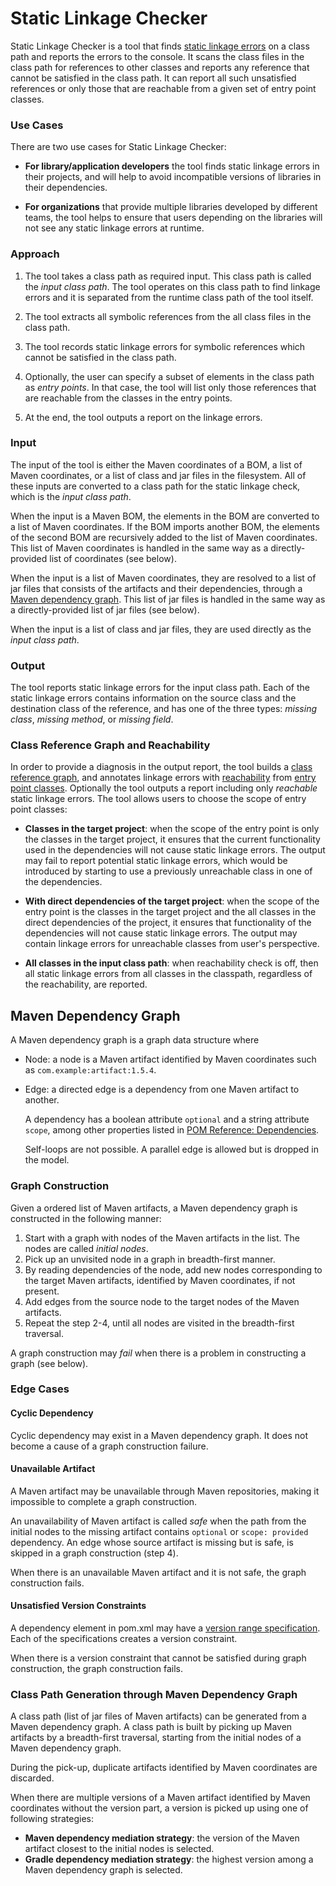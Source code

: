 # Static Linkage Checker

Static Linkage Checker is a tool that finds [static linkage errors](
../library-best-practices/glossary.md#static-linkage-error)
on a class path and reports the errors to the console.
It scans the class files in the class path for references to other classes and
reports any reference that cannot be satisfied in the class path.
It can report all such unsatisfied references or only those that are reachable from
a given set of entry point classes.

### Use Cases
 
There are two use cases for Static Linkage Checker:

- **For library/application developers** the tool finds static linkage
  errors in their projects, and will help to avoid incompatible versions of libraries
  in their dependencies.

- **For organizations** that provide multiple libraries developed by different teams,
  the tool helps to ensure that users depending on the libraries will not see any
  static linkage errors at runtime.

### Approach

1. The tool takes a class path as required input.
  This class path is called the _input class path_. The tool operates on this class path
  to find linkage errors and it is separated from the runtime class path of the tool itself.

2. The tool extracts all symbolic references from the all class files in the class path.

3. The tool records static linkage errors for symbolic references which cannot be satisfied
  in the class path.

4. Optionally, the user can specify a subset of elements in the class path as _entry points_.
  In that case, the tool will list only those references that are reachable
  from the classes in the entry points.

5. At the end, the tool outputs a report on the linkage errors.

### Input

The input of the tool is either the Maven coordinates of a BOM, 
a list of Maven coordinates, or a list of class and jar files in the filesystem.
All of these inputs are converted to a class path for the static linkage check,
which is the _input class path_.

When the input is a Maven BOM, the elements in the BOM are
converted to a list of Maven coordinates.
If the BOM imports another BOM, the elements of the second BOM are recursively
added to the list of Maven coordinates. This list of Maven coordinates is handled
in the same way as a directly-provided list of coordinates (see below).

When the input is a list of Maven coordinates, they are resolved to a list of jar files
that consists of the artifacts and their dependencies, through a
[Maven dependency graph](#maven_dependency_graph).
This list of jar files is handled in the same way as a directly-provided list of jar files
(see below).

When the input is a list of class and jar files, they are used directly as the _input class path_.

### Output

The tool reports static linkage errors for the input class path.
Each of the static linkage errors contains information on the
source class and the destination class of the reference, and has one of the three types:
_missing class_, _missing method_, or _missing field_.
     
### Class Reference Graph and Reachability

In order to provide a diagnosis in the output report, the tool builds a [class reference graph](
../library-best-practices/glossary.md#class-reference-graph),
and annotates linkage errors with [reachability](
../library-best-practices/glossary.md#reachability) from [entry point classes](
../library-best-practices/glossary.md#entry-point-class).
Optionally the tool outputs a report including only _reachable_ static linkage errors.
The tool allows users to choose the scope of entry point classes:

  - **Classes in the target project**: when the scope of the entry point is only the classes in the
    target project, it ensures that the current functionality used in the dependencies will not
    cause static linkage errors.
    The output may fail to report potential static linkage errors, which would be introduced
    by starting to use a previously unreachable class in one of the dependencies.

  - **With direct dependencies of the target project**: when the scope of the entry point is
    the classes in the target project and the all classes in the direct dependencies of the project,
    it ensures that functionality of the dependencies will not cause static linkage errors.
    The output may contain linkage errors for unreachable classes from user's perspective.

  - **All classes in the input class path**: when reachability check is off, then
    all static linkage errors from all classes in the classpath, regardless of the reachability,
    are reported.

<a name="maven_dependency_graph"></a>
## Maven Dependency Graph

A Maven dependency graph is a graph data structure where
- Node: a node is a Maven artifact identified by Maven coordinates such as
  `com.example:artifact:1.5.4`.
- Edge: a directed edge is a dependency from one Maven artifact to another.

  A dependency has a boolean attribute `optional` and a string attribute `scope`,
  among other properties listed in [POM Reference: Dependencies][1].

  Self-loops are not possible. A parallel edge is allowed but is dropped in the model.

### Graph Construction

Given a ordered list of Maven artifacts, a Maven dependency graph is constructed in the
following manner:

1. Start with a graph with nodes of the Maven artifacts in the list.
   The nodes are called _initial nodes_.
2. Pick up an unvisited node in a graph in breadth-first manner.
3. By reading dependencies of the node, add new nodes corresponding to the target Maven artifacts,
   identified by Maven coordinates, if not present.
4. Add edges from the source node to the target nodes of the Maven artifacts.
3. Repeat the step 2-4, until all nodes are visited in the breadth-first traversal.

A graph construction may _fail_ when there is a problem in constructing a graph (see below).

### Edge Cases

#### Cyclic Dependency

Cyclic dependency may exist in a Maven dependency graph. It does not become a cause of a graph
construction failure.

#### Unavailable Artifact

A Maven artifact may be unavailable through Maven repositories, making it impossible to complete
a graph construction.

An unavailability of Maven artifact is called _safe_ when the path from the initial nodes to
the missing artifact contains `optional` or `scope: provided` dependency. An edge whose source
artifact is missing but is safe, is skipped in a graph construction (step 4).

When there is an unavailable Maven artifact and it is not safe, the graph construction fails.

#### Unsatisfied Version Constraints

A dependency element in pom.xml may have a [version range specification][2].
Each of the specifications creates a version constraint.

When there is a version constraint that cannot be satisfied during graph construction,
the graph construction fails.

### Class Path Generation through Maven Dependency Graph

A class path (list of jar files of Maven artifacts) can be generated from a Maven dependency graph.
A class path is built by picking up Maven artifacts by a breadth-first traversal,
starting from the initial nodes of a Maven dependency graph.

During the pick-up, duplicate artifacts identified by Maven coordinates are discarded.

When there are multiple versions of a Maven artifact identified by Maven coordinates without
the version part, a version is picked up using one of following strategies:

- **Maven dependency mediation strategy**: the version of the Maven artifact closest to the initial
  nodes is selected.
- **Gradle dependency mediation strategy**: the highest version among a Maven dependency graph is
  selected.

[1]: https://maven.apache.org/pom.html#Dependencies
[2]: https://maven.apache.org/pom.html#Dependency_Version_Requirement_Specification
